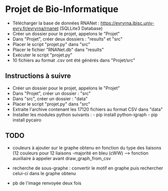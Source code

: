 # Projet de Bio-Informatique

- Télécharger la base de données RNANet : https://evryrna.ibisc.univ-evry.fr/evryrna/rnanet (SQLLite3 Database)  
-  Créer un dossier pour le projet, appelons le "Projet"  
-  Dans "Projet", créer deux dossiers : "results" et "src"  
-  Placer le script "projet.py" dans "src"
-  Placer le fichier "RNANet.db" dans "results"  
-  Exécuter le script "projet.py"  
-  10 fichiers au format .csv ont été générés dans "Projet/src" 


## Instructions à suivre
- Créer un dossier pour le projet, appelons le "Projet"
- Dans "Projet", créer un dossier : "src"
- Dans "src", créer un dossier : "data"
- Placer le script "projet.py" dans "src"
- Extraite l'archive contenant les 17120 fichiers au format CSV dans "data"
- Installer les modules python suivants :
        - pip install python-igraph
        - pip install pycairo

## TODO
- couleurs à ajouter sur le graphe obtenu en fonction du type des liaisons (12 couleurs pour 12 liaisons -majorité en bleu (cWW)
 --> fonction auxiliaire à appeler avant draw_graph_from_csv

- recherche de sous-graphe : convertir le motif en graphe puis rechercher celui-ci dans le graphe obtenu

- pb de l'image renvoyée deux fois
